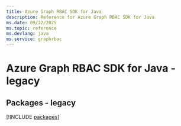 ```yaml
---
title: Azure Graph RBAC SDK for Java
description: Reference for Azure Graph RBAC SDK for Java
ms.date: 09/22/2025
ms.topic: reference
ms.devlang: java
ms.service: graphrbac
---
```

# Azure Graph RBAC SDK for Java - legacy
## Packages - legacy
[!INCLUDE [packages](graph-rbac-index.md)]